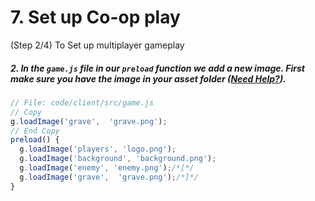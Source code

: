 # 7. Set up Co-op play

(Step 2/4) To Set up multiplayer gameplay

##### 2. In the `game.js` file in our `preload` _function_ we add a new image. First make sure you have the image in your asset folder ([Need Help?](/tutorials/images/)).

```javascript
// File: code/client/src/game.js
// Copy
g.loadImage('grave',  'grave.png');
// End Copy
preload() {
  g.loadImage('players', 'logo.png');
  g.loadImage('background', 'background.png');
  g.loadImage('enemy', 'enemy.png');/*[*/
  g.loadImage('grave',  'grave.png');/*]*/
}
```
